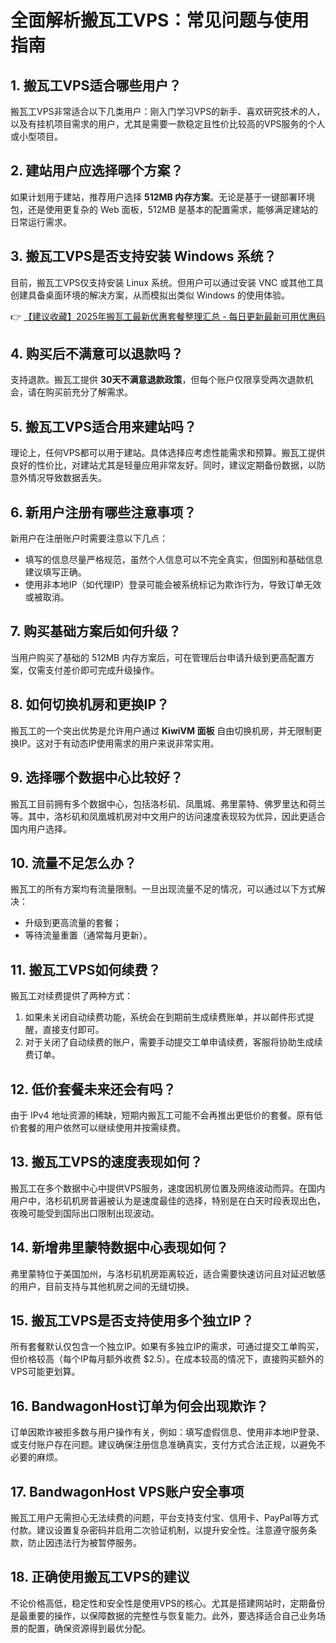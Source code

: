 # 全面解析搬瓦工VPS：常见问题与使用指南

## 1. 搬瓦工VPS适合哪些用户？

搬瓦工VPS非常适合以下几类用户：刚入门学习VPS的新手、喜欢研究技术的人，以及有挂机项目需求的用户，尤其是需要一款稳定且性价比较高的VPS服务的个人或小型项目。

## 2. 建站用户应选择哪个方案？

如果计划用于建站，推荐用户选择 **512MB 内存方案**。无论是基于一键部署环境包，还是使用更复杂的 Web 面板，512MB 是基本的配置需求，能够满足建站的日常运行需求。

## 3. 搬瓦工VPS是否支持安装 Windows 系统？

目前，搬瓦工VPS仅支持安装 Linux 系统。但用户可以通过安装 VNC 或其他工具创建具备桌面环境的解决方案，从而模拟出类似 Windows 的使用体验。

👉 [【建议收藏】2025年搬瓦工最新优惠套餐整理汇总 - 每日更新最新可用优惠码](https://bit.ly/banwagon)

## 4. 购买后不满意可以退款吗？

支持退款。搬瓦工提供 **30天不满意退款政策**，但每个账户仅限享受两次退款机会，请在购买前充分了解需求。

## 5. 搬瓦工VPS适合用来建站吗？

理论上，任何VPS都可以用于建站。具体选择应考虑性能需求和预算。搬瓦工提供良好的性价比，对建站尤其是轻量应用非常友好。同时，建议定期备份数据，以防意外情况导致数据丢失。

## 6. 新用户注册有哪些注意事项？

新用户在注册账户时需要注意以下几点：

- 填写的信息尽量严格规范，虽然个人信息可以不完全真实，但国别和基础信息建议填写正确。
- 使用非本地IP（如代理IP）登录可能会被系统标记为欺诈行为，导致订单无效或被取消。

## 7. 购买基础方案后如何升级？

当用户购买了基础的 512MB 内存方案后，可在管理后台申请升级到更高配置方案，仅需支付差价即可完成升级操作。

## 8. 如何切换机房和更换IP？

搬瓦工的一个突出优势是允许用户通过 **KiwiVM 面板** 自由切换机房，并无限制更换IP。这对于有动态IP使用需求的用户来说非常实用。

## 9. 选择哪个数据中心比较好？

搬瓦工目前拥有多个数据中心，包括洛杉矶、凤凰城、弗里蒙特、佛罗里达和荷兰等。其中，洛杉矶和凤凰城机房对中文用户的访问速度表现较为优异，因此更适合国内用户选择。

## 10. 流量不足怎么办？

搬瓦工的所有方案均有流量限制。一旦出现流量不足的情况，可以通过以下方式解决：

- 升级到更高流量的套餐；
- 等待流量重置（通常每月更新）。

## 11. 搬瓦工VPS如何续费？

搬瓦工对续费提供了两种方式：

1. 如果未关闭自动续费功能，系统会在到期前生成续费账单，并以邮件形式提醒，直接支付即可。
2. 对于关闭了自动续费的账户，需要手动提交工单申请续费，客服将协助生成续费订单。

## 12. 低价套餐未来还会有吗？

由于 IPv4 地址资源的稀缺，短期内搬瓦工可能不会再推出更低价的套餐。原有低价套餐的用户依然可以继续使用并按需续费。

## 13. 搬瓦工VPS的速度表现如何？

搬瓦工在多个数据中心中提供VPS服务，速度因机房位置及网络波动而异。在国内用户中，洛杉矶机房普遍被认为是速度最佳的选择，特别是在白天时段表现出色，夜晚可能受到国际出口限制出现波动。

## 14. 新增弗里蒙特数据中心表现如何？

弗里蒙特位于美国加州，与洛杉矶机房距离较近，适合需要快速访问且对延迟敏感的用户，目前支持与其他机房之间的无缝切换。

## 15. 搬瓦工VPS是否支持使用多个独立IP？

所有套餐默认仅包含一个独立IP。如果有多独立IP的需求，可通过提交工单购买，但价格较高（每个IP每月额外收费 $2.5）。在成本较高的情况下，直接购买额外的VPS可能更划算。

## 16. BandwagonHost订单为何会出现欺诈？

订单因欺诈被拒多数与用户操作有关，例如：填写虚假信息、使用非本地IP登录、或支付账户存在问题。建议确保注册信息准确真实，支付方式合法正规，以避免不必要的麻烦。

## 17. BandwagonHost VPS账户安全事项

搬瓦工用户无需担心无法续费的问题，平台支持支付宝、信用卡、PayPal等方式付款。建议设置复杂密码并启用二次验证机制，以提升安全性。注意遵守服务条款，防止因违法行为被暂停服务。

## 18. 正确使用搬瓦工VPS的建议

不论价格高低，稳定性和安全性是使用VPS的核心。尤其是搭建网站时，定期备份是最重要的操作，以保障数据的完整性与恢复能力。此外，要选择适合自己业务场景的配置，确保资源得到最优分配。